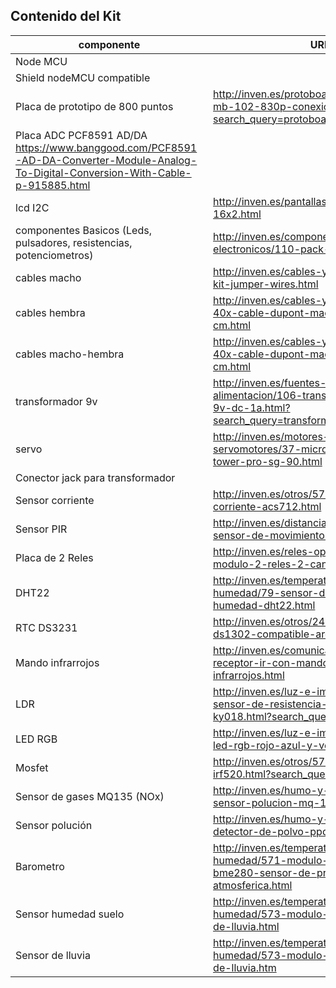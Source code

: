 ##  Contenido del Kit


|componente	|URL
|---|---
|Node MCU	||http://inven.es/placas-compatibles/505-placa-nodemcu-v20-con-wi-fi-integrado-esp8266-basado-en-lua.html?search_query=nodemcu&results=1
|Shield nodeMCU compatible
|Placa de prototipo de 800 puntos	|http://inven.es/protoboard/21-protoboard-mb-102-830p-conexiones-blanca.html?search_query=protoboard&results=28
|Placa ADC PCF8591 AD/DA	https://www.banggood.com/PCF8591-AD-DA-Converter-Module-Analog-To-Digital-Conversion-With-Cable-p-915885.html
|lcd I2C	|http://inven.es/pantallas-y-display/8-lcd-16x2.html
|componentes Basicos (Leds, pulsadores, resistencias, potenciometros)	|http://inven.es/componentes-electronicos/110-pack-electronica-1.html
|cables macho	|http://inven.es/cables-y-conectores/20-kit-jumper-wires.html
|cables hembra	|http://inven.es/cables-y-conectores/185-40x-cable-dupont-macho-macho-20-cm.html
|cables macho-hembra	|http://inven.es/cables-y-conectores/187-40x-cable-dupont-macho-hembra-30-cm.html
|transformador 9v	|http://inven.es/fuentes-de-alimentacion/106-transformador-220v-ac-9v-dc-1a.html?search_query=transformador+9v&results=11
|servo	|http://inven.es/motores-y-servomotores/37-micro-servomotor-tower-pro-sg-90.html
|Conector jack para transformador
|Sensor corriente	|http://inven.es/otros/577-sensor-de-corriente-acs712.html
|Sensor PIR	|http://inven.es/distancia-y-movimiento/78-sensor-de-movimiento-pir-hc-sr501.html
|Placa de 2 Reles	|http://inven.es/reles-optoacoplados/32-modulo-2-reles-2-canales.html
|DHT22	|http://inven.es/temperatura-y-humedad/79-sensor-de-temperatura-y-humedad-dht22.html
|RTC DS3231	|http://inven.es/otros/244-modulo-rtc-ds1302-compatible-arduino.html
|Mando infrarrojos	|http://inven.es/comunicaciones/12-modulo-receptor-ir-con-mando-a-distancia-infrarrojos.html
|LDR	|http://inven.es/luz-e-imagen/580-modulo-sensor-de-resistencia-fotosensible-ldr-ky018.html?search_query=ldr&results=19
|LED RGB	|http://inven.es/luz-e-imagen/411-modulo-led-rgb-rojo-azul-y-verde.html
|Mosfet	|http://inven.es/otros/575-modulo-mosfet-irf520.html?search_query=mosfet&results=4
|Sensor de gases MQ135 (NOx)	|http://inven.es/humo-y-gas/357-modulo-sensor-polucion-mq-135.html
|Sensor polución	|http://inven.es/humo-y-gas/574-modulo-detector-de-polvo-ppd42ns.html
|Barometro	|http://inven.es/temperatura-y-humedad/571-modulo-barometro-gy-bme280-sensor-de-presion-atmosferica.html
|Sensor humedad suelo	|http://inven.es/temperatura-y-humedad/573-modulo-sensor-detector-de-lluvia.html
|Sensor de lluvia	|http://inven.es/temperatura-y-humedad/573-modulo-sensor-detector-de-lluvia.htm
